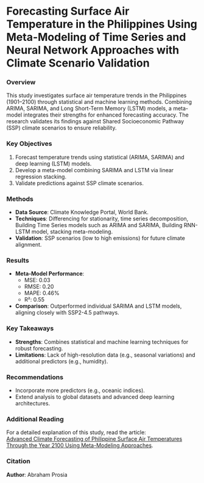 # Forecasting Surface Air Temperature in the Philippines Using Meta-Modeling of Time Series and Neural Network Approaches with Climate Scenario Validation

### Overview  
This study investigates surface air temperature trends in the Philippines (1901–2100) through statistical and machine learning methods. Combining ARIMA, SARIMA, and Long Short-Term Memory (LSTM) models, a meta-model integrates their strengths for enhanced forecasting accuracy. The research validates its findings against Shared Socioeconomic Pathway (SSP) climate scenarios to ensure reliability.

### Key Objectives  
1. Forecast temperature trends using statistical (ARIMA, SARIMA) and deep learning (LSTM) models.  
2. Develop a meta-model combining SARIMA and LSTM via linear regression stacking.  
3. Validate predictions against SSP climate scenarios.  

### Methods  
- **Data Source**: Climate Knowledge Portal, World Bank.  
- **Techniques**: Differencing for stationarity, time series decomposition, Building Time Series models such as ARIMA and SARIMA, Building RNN-LSTM model, stacking meta-modeling.  
- **Validation**: SSP scenarios (low to high emissions) for future climate alignment.

### Results  
- **Meta-Model Performance**:  
  - MSE: 0.03  
  - RMSE: 0.20  
  - MAPE: 0.46%  
  - R²: 0.55  
- **Comparison**: Outperformed individual SARIMA and LSTM models, aligning closely with SSP2-4.5 pathways.  

### Key Takeaways  
- **Strengths**: Combines statistical and machine learning techniques for robust forecasting.  
- **Limitations**: Lack of high-resolution data (e.g., seasonal variations) and additional predictors (e.g., humidity).  

### Recommendations  
- Incorporate more predictors (e.g., oceanic indices).  
- Extend analysis to global datasets and advanced deep learning architectures.  

### Additional Reading  
For a detailed explanation of this study, read the article:  
[Advanced Climate Forecasting of Philippine Surface Air Temperatures Through the Year 2100 Using Meta-Modeling Approaches](https://medium.com/@abraham.prosia0707/advanced-climate-forecasting-of-philippine-surface-air-temperatures-through-the-year-2100-using-9a0335c6bb77).

### Citation  
**Author**: Abraham Prosia  

